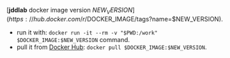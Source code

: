 [**jddlab** docker image version $NEW_VERSION](https://hub.docker.com/r/$DOCKER_IMAGE/tags?name=$NEW_VERSION).  

- run it with: `docker run -it --rm -v "$PWD:/work" $DOCKER_IMAGE:$NEW_VERSION` command.
- pull it from [Docker Hub](https://hub.docker.com/r/$DOCKER_IMAGE): `docker pull $DOCKER_IMAGE:$NEW_VERSION`.

